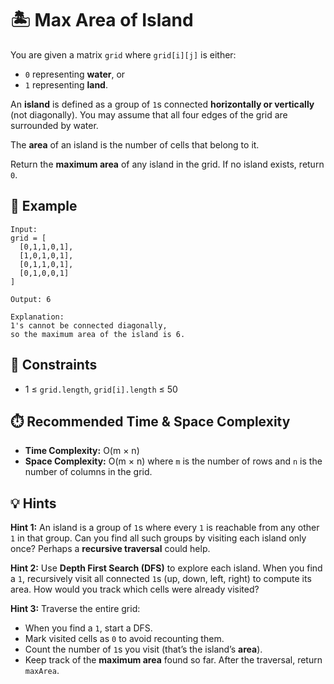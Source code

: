 # 🏝️ **Max Area of Island**

You are given a matrix `grid` where `grid[i][j]` is either:

* `0` representing **water**, or
* `1` representing **land**.

An **island** is defined as a group of `1`s connected **horizontally or vertically** (not diagonally).
You may assume that all four edges of the grid are surrounded by water.

The **area** of an island is the number of cells that belong to it.

Return the **maximum area** of any island in the grid.
If no island exists, return `0`.

## 🧩 **Example**

```
Input:
grid = [
  [0,1,1,0,1],
  [1,0,1,0,1],
  [0,1,1,0,1],
  [0,1,0,0,1]
]

Output: 6

Explanation:
1's cannot be connected diagonally,
so the maximum area of the island is 6.
```

## 📏 **Constraints**

* 1 ≤ `grid.length`, `grid[i].length` ≤ 50

## ⏱️ **Recommended Time & Space Complexity**

* **Time Complexity:** O(m × n)
* **Space Complexity:** O(m × n)
  where `m` is the number of rows and `n` is the number of columns in the grid.

## 💡 **Hints**

**Hint 1:**
An island is a group of `1`s where every `1` is reachable from any other `1` in that group.
Can you find all such groups by visiting each island only once?
Perhaps a **recursive traversal** could help.

**Hint 2:**
Use **Depth First Search (DFS)** to explore each island.
When you find a `1`, recursively visit all connected `1`s (up, down, left, right) to compute its area.
How would you track which cells were already visited?

**Hint 3:**
Traverse the entire grid:

* When you find a `1`, start a DFS.
* Mark visited cells as `0` to avoid recounting them.
* Count the number of `1`s you visit (that’s the island’s **area**).
* Keep track of the **maximum area** found so far.
  After the traversal, return `maxArea`.